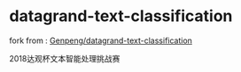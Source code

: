 # datagrand-text-classification
fork from :  [Genpeng/datagrand-text-classification](https://github.com/Genpeng/datagrand-text-classification) 

2018达观杯文本智能处理挑战赛
